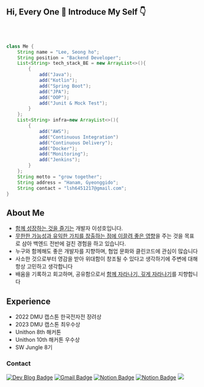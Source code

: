 <H2> Hi, Every One 🤗 Introduce My Self 👇 </H2>
<br>

```java

class Me {
	String name = "Lee, Seong ho";
	String position = "Backend Developer";
	List<String> tech_stack_BE = new ArrayList<>(){
		{
			add("Java");
			add("Kotlin");
			add("Spring Boot");
			add("JPA");
			add("OOP");
			add("Junit & Mock Test");
		}
	};
	List<String> infra=new ArrayList<>(){
		{
			add("AWS");
			add("Continuous Integration")
			add("Continuous Delivery");
			add("Docker");
			add("Monitoring");
			add("Jenkins");
		}
	};
	String motto = "grow together";
	String address = "Hanam, Gyeonggido";
	String contact = "lsh6451217@gmail.com";
}

```

## About Me 
- [함께 성장하는 것을 즐기는](https://learngoeson.tistory.com/entry/%F0%9F%92%A1-%EB%AA%A8%ED%95%A8%EC%BD%94-%EC%8A%A4%ED%84%B0%EB%94%94-%EB%B6%80%ED%84%B0-%ED%95%98%EB%A3%A8%ED%95%98%EB%82%98-%EC%95%8C%EA%B3%A0%EB%A6%AC%EC%A6%98%EA%B9%8C%EC%A7%80-%EB%A7%8C%EB%93%A4%EA%B2%8C-%EB%90%9C-%EC%9D%B4%EC%9C%A0) 개발자 이성호입니다.
- [무한한 가능성과 유익한 가치를 창출하는 점에 이끌려 좋은 영향](https://learngoeson.tistory.com/entry/%F0%9F%99%8C-%EB%82%B4%EA%B0%80-%EC%A7%80%ED%96%A5%ED%95%98%EB%8A%94-%EA%B0%9C%EB%B0%9C%EC%9E%90%EB%A1%9C%EC%84%9C%EC%9D%98-%EB%B0%A9%ED%96%A5)을 주는 것을 목표로 삼아 백엔드 전반에 걸친 경험을 하고 있습니다.
- 누구와 함께해도 좋은 개발자를 지향하며, 협업 문화와 클린코드에 관심이 많습니다
- 사소한 것으로부터 영감을 받아 위대함이 창조될 수 있다고 생각하기에 주변에 대해 항상 고민하고 생각합니다
- 배움을 기록하고 회고하며, 공유함으로서 [함께 자라나기, 깊게 자라나기](https://learngoeson.tistory.com/59)를 지향합니다

## Experience
- 2022 DMU 캡스톤 한국전자전 장려상
- 2023 DMU 캡스톤 최우수상
- Unithon 8th 해커톤 
- Unithon 10th 해커톤 우수상
- SW Jungle 8기

### Contact
[![Dev Blog Badge](http://img.shields.io/badge/-Dev%20Blog-316B83?style=flat&logo=github&link=https://learngoeson.tistory.com/)](https://learngoeson.tistory.com/)
[![Gmail Badge](https://img.shields.io/badge/Gmail-5F939A?style=flat&logo=Gmail&logoColor=white&link=mailto:lsh6451217@gmail.com)](mailto:lsh6451217@gmail.com)
[![Notion Badge](http://img.shields.io/badge/-AboutMe-63B4B8?style=flat&logo=notion&link=https://substantial-offer-24f.notion.site/1b8ee2c9fe234ce0a04b031d41802cbd)](https://lavish-archeology-de0.notion.site/d929c0c28a15459b9a62801a8224489e)
[![Notion Badge](http://img.shields.io/badge/-Portfolio-63B4B8?style=flat&logo=notion&link=https://substantial-offer-24f.notion.site/1b8ee2c9fe234ce0a04b031d41802cbd)](https://lavish-archeology-de0.notion.site/0671dea1f4aa4bc295ba50d802495d83?v=8721c03052274549a7d7a710294e8167&pvs=4)
<a href="https://www.instagram.com/e.t.c_lee" target="_blank"><img src="https://img.shields.io/badge/Instagram-E4405F?style=flat-square&logo=Instagram&logoColor=white"/></a>
